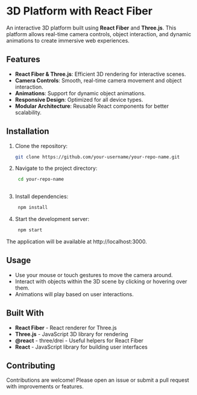 # 3D Platform with React Fiber

An interactive 3D platform built using **React Fiber** and **Three.js**. This platform allows real-time camera controls, object interaction, and dynamic animations to create immersive web experiences.

## Features

- **React Fiber & Three.js**: Efficient 3D rendering for interactive scenes.
- **Camera Controls**: Smooth, real-time camera movement and object interaction.
- **Animations**: Support for dynamic object animations.
- **Responsive Design**: Optimized for all device types.
- **Modular Architecture**: Reusable React components for better scalability.

## Installation

1. Clone the repository:
   ```bash
   git clone https://github.com/your-username/your-repo-name.git
   
2. Navigate to the project directory:
   ```bash
    cd your-repo-name
  
3. Install dependencies:
   ```bash
    npm install

4. Start the development server:
   ```bash
    npm start

The application will be available at http://localhost:3000.

## Usage

- Use your mouse or touch gestures to move the camera around.
- Interact with objects within the 3D scene by clicking or hovering over them.
- Animations will play based on user interactions.
  
## Built With

- **React Fiber** - React renderer for Three.js
- **Three.js** - JavaScript 3D library for rendering
- **@react** - three/drei - Useful helpers for React Fiber
- **React** - JavaScript library for building user interfaces
  
## Contributing

Contributions are welcome! Please open an issue or submit a pull request with improvements or features.


  
